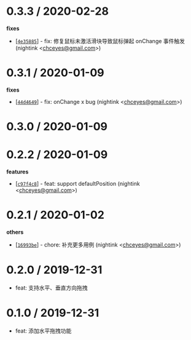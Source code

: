 
0.3.3 / 2020-02-28
==================

**fixes**
  * [[`4e35885`](http://github.com/nightink/react-dragblock/commit/4e35885d097c095b27b14098d3bfc94613b4cff1)] - fix: 修复鼠标未激活滑块导致鼠标弹起 onChange 事件触发 (nightink <<chceyes@gmail.com>>)

0.3.1 / 2020-01-09
==================

**fixes**
  * [[`44d4649`](http://github.com/nightink/react-dragblock/commit/44d46492518755a56f7b8f438dccd03bc62ea6ad)] - fix: onChange x bug (nightink <<chceyes@gmail.com>>)

0.3.0 / 2020-01-09
==================

0.2.2 / 2020-01-09
==================

**features**
  * [[`c97f4c8`](http://github.com/nightink/react-dragblock/commit/c97f4c818e0c246c26aa9a0f62b32fbb40e5fd37)] - feat: support defaultPosition (nightink <<chceyes@gmail.com>>)

0.2.1 / 2020-01-02
==================

**others**
  * [[`16993be`](http://github.com/nightink/react-dragblock/commit/16993be96b2e30b2cc2625ca0e9c5c51b114f0a7)] - chore: 补充更多用例 (nightink <<chceyes@gmail.com>>)

0.2.0 / 2019-12-31
==================

  * feat: 支持水平、垂直方向拖拽

0.1.0 / 2019-12-31
==================

  * feat: 添加水平拖拽功能
